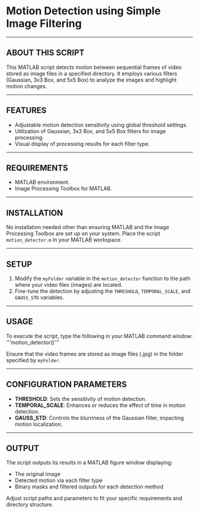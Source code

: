 # Motion Detection using Simple Image Filtering
---

## ABOUT THIS SCRIPT
This MATLAB script detects motion between sequential frames of video stored as image files in a specified directory. It employs various filters (Gaussian, 3x3 Box, and 5x5 Box) to analyze the images and highlight motion changes.

---

## FEATURES
- Adjustable motion detection sensitivity using global threshold settings.
- Utilization of Gaussian, 3x3 Box, and 5x5 Box filters for image processing.
- Visual display of processing results for each filter type.

---

## REQUIREMENTS
- MATLAB environment.
- Image Processing Toolbox for MATLAB.

---

## INSTALLATION
No installation needed other than ensuring MATLAB and the Image Processing Toolbox are set up on your system. Place the script `motion_detector.m` in your MATLAB workspace.

---

## SETUP
1. Modify the `myFolder` variable in the `motion_detector` function to the path where your video files (images) are located.
2. Fine-tune the detection by adjusting the `THRESHOLD`, `TEMPORAL_SCALE`, and `GAUSS_STD` variables.

---

## USAGE
To execute the script, type the following in your MATLAB command window:
'''motion_detector()'''

Ensure that the video frames are stored as image files (.jpg) in the folder specified by `myFolder`.

---

## CONFIGURATION PARAMETERS
- **THRESHOLD**: Sets the sensitivity of motion detection.
- **TEMPORAL_SCALE**: Enhances or reduces the effect of time in motion detection.
- **GAUSS_STD**: Controls the blurriness of the Gaussian filter, impacting motion localization.

---

## OUTPUT
The script outputs its results in a MATLAB figure window displaying:
- The original image
- Detected motion via each filter type
- Binary masks and filtered outputs for each detection method

Adjust script paths and parameters to fit your specific requirements and directory structure.
